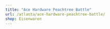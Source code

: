 ```yaml
---
title: "Ace Hardware Peachtree Battle"
url: /atlanta/ace-hardware-peachtree-battle/
shop: Eisenwaren
---
```

